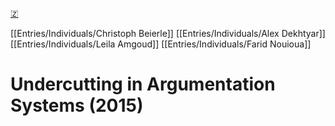 [🇿](zotero://select/library/items/D22ILKZ9)

[[Entries/Individuals/Christoph Beierle]] [[Entries/Individuals/Alex Dekhtyar]] [[Entries/Individuals/Leila Amgoud]] [[Entries/Individuals/Farid Nouioua]] 
# Undercutting in Argumentation Systems (2015)

